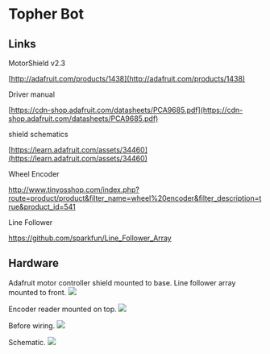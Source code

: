 # Topher Bot

## Links

MotorShield v2.3

[http://adafruit.com/products/1438](http://adafruit.com/products/1438)

Driver manual

[https://cdn-shop.adafruit.com/datasheets/PCA9685.pdf](https://cdn-shop.adafruit.com/datasheets/PCA9685.pdf)

shield schematics

[https://learn.adafruit.com/assets/34460](https://learn.adafruit.com/assets/34460)

Wheel Encoder

http://www.tinyosshop.com/index.php?route=product/product&filter_name=wheel%20encoder&filter_description=true&product_id=541

Line Follower

https://github.com/sparkfun/Line_Follower_Array


## Hardware

Adafruit motor controller shield mounted to base. Line follower array mounted to front.
![](https://github.com/topherCantrell/topherBot/blob/master/art/bottom.jpg)

Encoder reader mounted on top.
![](https://github.com/topherCantrell/topherBot/blob/master/art/cover.jpg)

Before wiring.
![](https://github.com/topherCantrell/topherBot/blob/master/art/bare.jpg)

Schematic.
![](https://github.com/topherCantrell/topherBot/blob/master/art/schematic.jpg)
